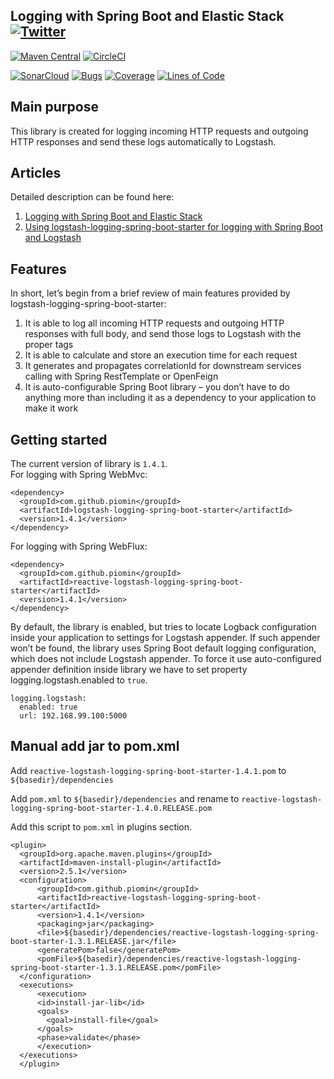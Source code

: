 ## Logging with Spring Boot and Elastic Stack  [![Twitter](https://img.shields.io/twitter/follow/piotr_minkowski.svg?style=social&logo=twitter&label=Follow%20Me)](https://twitter.com/piotr_minkowski)

[![Maven Central](https://maven-badges.herokuapp.com/maven-central/com.github.piomin/logstash-logging-spring-boot-starter/badge.svg)](https://maven-badges.herokuapp.com/maven-central/com.github.piomin/logstash-logging-spring-boot-starter)
[![CircleCI](https://circleci.com/gh/piomin/spring-boot-logging.svg?style=svg)](https://circleci.com/gh/piomin/spring-boot-logging)

[![SonarCloud](https://sonarcloud.io/images/project_badges/sonarcloud-black.svg)](https://sonarcloud.io/dashboard?id=piomin_spring-boot-logging)
[![Bugs](https://sonarcloud.io/api/project_badges/measure?project=piomin_spring-boot-logging&metric=bugs)](https://sonarcloud.io/dashboard?id=piomin_spring-boot-logging)
[![Coverage](https://sonarcloud.io/api/project_badges/measure?project=piomin_spring-boot-logging&metric=coverage)](https://sonarcloud.io/dashboard?id=piomin_spring-boot-logging)
[![Lines of Code](https://sonarcloud.io/api/project_badges/measure?project=piomin_spring-boot-logging&metric=ncloc)](https://sonarcloud.io/dashboard?id=piomin_spring-boot-logging)

## Main purpose

This library is created for logging incoming HTTP requests and outgoing HTTP responses and send these logs automatically to Logstash.

## Articles
 
Detailed description can be found here:
1. [Logging with Spring Boot and Elastic Stack](https://piotrminkowski.com/2019/05/07/logging-with-spring-boot-and-elastic-stack/)
2. [Using logstash-logging-spring-boot-starter for logging with Spring Boot and Logstash](https://piotrminkowski.com/2019/10/02/using-logstash-logging-spring-boot-starter-for-logging-with-spring-boot-and-logstash/)

## Features
In short, let’s begin from a brief review of main features provided by logstash-logging-spring-boot-starter:
          
1. It is able to log all incoming HTTP requests and outgoing HTTP responses with full body, and send those logs to Logstash with the proper tags
2. It is able to calculate and store an execution time for each request
3. It generates and propagates correlationId for downstream services calling with Spring RestTemplate or OpenFeign
4. It is auto-configurable Spring Boot library – you don’t have to do anything more than including it as a dependency to your application to make it work

## Getting started
The current version of library is `1.4.1`.\
For logging with Spring WebMvc:
```
<dependency>
  <groupId>com.github.piomin</groupId>
  <artifactId>logstash-logging-spring-boot-starter</artifactId>
  <version>1.4.1</version>
</dependency>
```

For logging with Spring WebFlux:
```
<dependency>
  <groupId>com.github.piomin</groupId>
  <artifactId>reactive-logstash-logging-spring-boot-starter</artifactId>
  <version>1.4.1</version>
</dependency>
```

By default, the library is enabled, but tries to locate Logback configuration inside your application to settings for Logstash appender. If such appender won’t be found, the library uses Spring Boot default logging configuration, which does not include Logstash appender. To force it use auto-configured appender definition inside library we have to set property logging.logstash.enabled to `true`.
```
logging.logstash:
  enabled: true
  url: 192.168.99.100:5000
```

## Manual add jar to pom.xml

Add `reactive-logstash-logging-spring-boot-starter-1.4.1.pom` to `${basedir}/dependencies`

Add `pom.xml` to `${basedir}/dependencies` and rename to `reactive-logstash-logging-spring-boot-starter-1.4.0.RELEASE.pom`

Add this script to `pom.xml` in plugins section.

```
<plugin>
  <groupId>org.apache.maven.plugins</groupId>
  <artifactId>maven-install-plugin</artifactId>
  <version>2.5.1</version>
  <configuration>
      <groupId>com.github.piomin</groupId>
      <artifactId>reactive-logstash-logging-spring-boot-starter</artifactId>
      <version>1.4.1</version>
      <packaging>jar</packaging>
      <file>${basedir}/dependencies/reactive-logstash-logging-spring-boot-starter-1.3.1.RELEASE.jar</file>
      <generatePom>false</generatePom>
      <pomFile>${basedir}/dependencies/reactive-logstash-logging-spring-boot-starter-1.3.1.RELEASE.pom</pomFile>
  </configuration>
  <executions>
      <execution>
      <id>install-jar-lib</id>
      <goals>
        <goal>install-file</goal>
      </goals>
      <phase>validate</phase>
      </execution>
  </executions>
  </plugin>
```